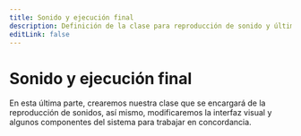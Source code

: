 ```yaml
---
title: Sonido y ejecución final
description: Definición de la clase para reproducción de sonido y últimos ajustes.
editLink: false
---
```


# Sonido y ejecución final

En esta última parte, crearemos nuestra clase que se encargará de la reproducción de sonidos, así mismo, modificaremos
la interfaz visual y algunos componentes del sistema para trabajar en concordancia.
